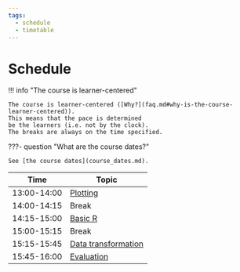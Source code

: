 ```yaml
---
tags:
  - schedule
  - timetable
---
```


# Schedule

!!! info "The course is learner-centered"

    The course is learner-centered ([Why?](faq.md#why-is-the-course-learner-centered)).
    This means that the pace is determined
    be the learners (i.e. not by the clock).
    The breaks are always on the time specified.

???- question "What are the course dates?"

    See [the course dates](course_dates.md).

Time        | Topic
------------|-----------------------------------------------------------------
13:00-14:00 | [Plotting](plotting/README.md)
14:00-14:15 | Break
14:15-15:00 | [Basic R](basic_r/README.md)
15:00-15:15 | Break
15:15-15:45 | [Data transformation](data_transformation/README.md)
15:45-16:00 | [Evaluation](evaluation.md)
